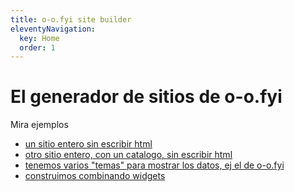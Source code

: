 ```yaml
---
title: o-o.fyi site builder
eleventyNavigation:
  key: Home
  order: 1
---
```

# El generador de sitios de o-o.fyi

Mira ejemplos

* [un sitio entero sin escribir html](/site_/mauriciocap/)
* [otro sitio entero, con un catalogo, sin escribir html](./catalogo/)
* [tenemos varios "temas" para mostrar los datos, ej el de o-o.fyi](/web/)
* [construimos combinando widgets](./lib/widgets/)


